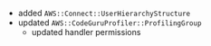 - added `AWS::Connect::UserHierarchyStructure`
- updated `AWS::CodeGuruProfiler::ProfilingGroup`
  - updated handler permissions
